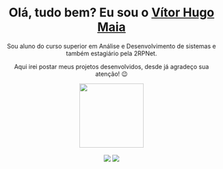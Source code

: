 <div>
  
  <h1 align="center">
    Olá, tudo bem? Eu sou o 
    <a href="https://www.linkedin.com/in/vitorhugo-maia/">Vítor Hugo Maia</a>
  </h1>
  
  <p align="center">
    Sou aluno do curso superior em Análise e Desenvolvimento de sistemas e também estagiário pela 2RPNet.
    </a>  
  </p>
  
  <p align="center">
    Aqui irei postar meus projetos desenvolvidos, desde já agradeço sua atenção! 😉️
  </p>
  
</div>

<div align="center">
  <a href="https://github.com/VitorHmaia">
    <img height="150em" src="https://github-readme-stats.vercel.app/api/top-langs/?username=VitorHmaia&theme=dracula&hide_border=false&&layout=compact"/>
  </a>
</div>
<br>
<div align="center">
  <a href="https://www.linkedin.com/in/vitorhugo-maia/" target="_blank"><img src="https://img.shields.io/badge/-LinkedIn-%230077B5?style=for-the-badge&logo=linkedin&logoColor=white" target="_blank"></a> 
  <a href="mailto:vitor.maia51@gmail.com"><img src="https://img.shields.io/badge/-Gmail-%23333?style=for-the-badge&logo=gmail&logoColor=white" target="_blank"></a>
</div>

<div align="center">
</div>
